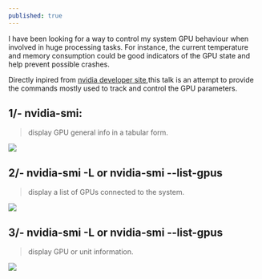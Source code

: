 ```yaml
---
published: true
---
```



I have been looking for a way to control my system GPU behaviour when involved in huge processing tasks. For instance, the current temperature and memory consumption could be good indicators of the GPU state and help prevent possible crashes.

Directly inpired from [nvidia developer site](http://developer.nvidia.com/nvidia-management-library-nvml/),this talk is an attempt to provide the commands mostly used to track and control the GPU parameters.

## 1/- nvidia-smi:
> display GPU general info in a tabular form.

![]({{site.baseurl}}/images/nvidia-smi_.png)


## 2/- nvidia-smi -L or nvidia-smi --list-gpus
> display a list of GPUs connected to the system.
       
![]({{site.baseurl}}/images/nvidia-smi_1.png)


## 3/- nvidia-smi -L or nvidia-smi --list-gpus
> display GPU or unit information.
       
![]({{site.baseurl}}/images/nvidia-smi_2.png)
